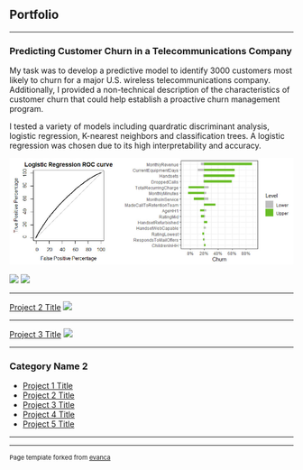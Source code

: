 ## Portfolio

---

### Predicting Customer Churn in a Telecommunications Company

My task was to develop a predictive model to identify 3000 customers most likely to churn for a major U.S. wireless telecommunications company. Additionally, I provided a non-technical description of the characteristics of customer churn that could help establish a proactive churn management program.

I tested a variety of models including quardratic discriminant analysis, logistic regression, K-nearest neighbors and classification trees. A logistic regression was chosen due to its high interpretability and accuracy. 

<img src="Projects/Predicting Customer Churn/Image for churn.jpg?raw=true"/>

[![](https://img.shields.io/badge/-R-white?logo=data:image/png;base64,iVBORw0KGgoAAAANSUhEUgAAAAcAAAAFCAMAAAC+RAbqAAAAVFBMVEUkaLtGebYeZrpmha27vcB9kKsqaLJHcEy1tbi4ur2wqaasrLCzs7U3dL80cry9v8KIoL6wsrYPX8Cpqa2trrO0tbkcYa8hZrYYXq1ifaFJdapafaiTrNhfAAAAHHRSTlPqu6Nw0ZvcACrEHIV+p6ahXbMssV3wzOFwUXGykwqUQgAAAC5JREFUCNcFwYUBACAAA6DZ3a3//ylAJ26K0+Amh0gEhq+g66E3ASkPlGXrzv0BHk4BslaTwTwAAAAASUVORK5CYII=)](#) [![](https://img.shields.io/badge/Jupyter-white?logo=Jupyter)](#)

---
[Project 2 Title](/pdf/sample_presentation.pdf)
<img src="images/dummy_thumbnail.jpg?raw=true"/>

---
[Project 3 Title](http://example.com/)
<img src="images/dummy_thumbnail.jpg?raw=true"/>

---

### Category Name 2

- [Project 1 Title](http://example.com/)
- [Project 2 Title](http://example.com/)
- [Project 3 Title](http://example.com/)
- [Project 4 Title](http://example.com/)
- [Project 5 Title](http://example.com/)

---




---
<p style="font-size:11px">Page template forked from <a href="https://github.com/evanca/quick-portfolio">evanca</a></p>
<!-- Remove above link if you don't want to attibute -->
